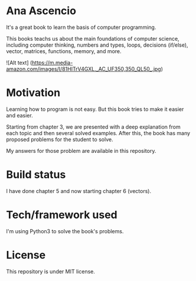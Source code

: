 # Ana Ascencio

It's a great book to learn the basis of computer programming.

This books teachs us about the main foundations of computer science, including computer thinking, numbers and types, loops, decisions (if/else), vector, matrices, functions, memory, and more.

![Alt text] (https://m.media-amazon.com/images/I/81HITrV4GXL._AC_UF350,350_QL50_.jpg)

# Motivation

Learning how to program is not easy. But this book tries to make it easier and easier.

Starting from chapter 3, we are presented with a deep explanation from each topic and then several solved examples. After this, the book has many proposed problems for the student to solve.

My answers for those problem are available in this repository.

# Build status

I have done chapter 5 and now starting chapter 6 (vectors).

# Tech/framework used

I'm using Python3 to solve the book's problems.

# License

This repository is under MIT license.